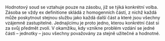 <emphasis level="moderate">Hodnotový soud se vztahuje pouze na zásobu,<break time="0.3s"/> jíž se týká konkrétní volba.</emphasis><break time="0.5s"/> <prosody rate="95%">Zásoba se vždy ex definitione skládá z homogenních částí,<break time="0.3s"/> z nichž každá může poskytnout stejnou službu jako každá další část<break time="0.3s"/> a které jsou všechny vzájemně zastupitelné.</prosody><break time="0.5s"/> Jednajícímu je proto jedno,<break time="0.3s"/> kterou konkrétní část si za svůj předmět zvolí.<break time="0.5s"/> <emphasis level="strong">V okamžiku, kdy vznikne problém vzdání se jedné části – jednotky –<break time="0.3s"/> jsou všechny považovány za stejně užitečné a hodnotné.</emphasis> 